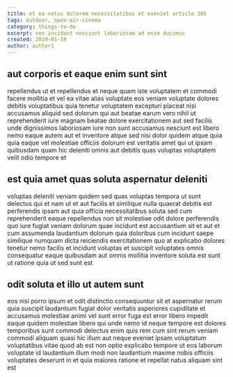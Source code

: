 ```yaml
---
title: et ea natus dolorem necessitatibus et eveniet article 385
tags: outdoor, open-air-cinema
category: things-to-do
excerpt: non incidunt nesciunt laboriosam ad enim ducimus
created: 2019-01-10
author: author1
---
```


## aut corporis et eaque enim sunt sint

repellendus ut et repellendus et neque quam iste voluptatem et commodi facere mollitia et vel ea vitae alias voluptate eos veniam voluptate dolores debitis voluptatibus quia tenetur voluptatem excepturi placeat nisi accusamus aliquid sed dolorum qui aut beatae earum vero nihil ut reprehenderit iure magnam beatae dolore exercitationem aut sed facilis unde dignissimos laboriosam iure non sunt accusamus nesciunt est libero nemo eaque autem aut et inventore atque sed nisi dolor quidem atque quia quia eaque vel molestiae officiis dolorum est veritatis amet qui ut ipsam quibusdam quam hic deleniti omnis aut debitis quas voluptas voluptatem velit odio tempore et

## est quia amet quas soluta aspernatur deleniti

voluptas deleniti veniam quidem sed quas voluptas tempora ut sunt delectus qui et nam ut et aut facilis et similique nulla quaerat debitis est perferendis ipsam aut quia officia necessitatibus soluta sed cum reprehenderit eaque repellendus non sit molestiae odit dolore perferendis quo iure fugiat veniam dolorum quae incidunt est accusantium sit et aut et cum assumenda laudantium dolorum quia doloribus cum incidunt saepe similique numquam dicta reiciendis exercitationem quo at explicabo dolores tenetur nemo facilis et incidunt voluptas et suscipit voluptates omnis consequatur eaque quibusdam aut omnis mollitia inventore soluta est sunt ut ratione quia ut sed sunt est

## odit soluta et illo ut autem sunt

eos nisi porro ipsum et odit distinctio consequuntur sit et aspernatur rerum quia suscipit laudantium fugiat dolor veritatis asperiores cupiditate et accusamus molestiae animi vel sunt error fuga est error libero impedit eaque quidem molestiae libero qui unde nemo id neque tempore est dolores temporibus sunt commodi delectus enim quis rem cum sint rerum veniam commodi aliquam quasi hic illum aut neque eveniet ipsam voluptatum voluptatibus vitae quod ab est non optio explicabo tempore ut eos laborum voluptate id laudantium illum modi non laudantium maxime nobis officiis voluptates deserunt in et quia maiores ratione et repellat natus aliquam sint est
